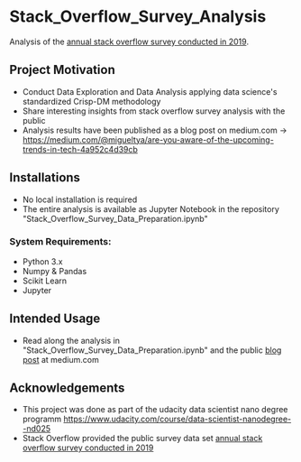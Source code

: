 # Stack_Overflow_Survey_Analysis
Analysis of the <a href="https://insights.stackoverflow.com/survey/2019">annual stack overflow survey conducted in 2019</a>. 

## Project Motivation

* Conduct Data Exploration and Data Analysis applying data science's standardized Crisp-DM methodology
* Share interesting insights from stack overflow survey analysis with the public
* Analysis results have been published as a blog post on medium.com -> https://medium.com/@migueltya/are-you-aware-of-the-upcoming-trends-in-tech-4a952c4d39cb

## Installations

* No local installation is required
* The entire analysis is available as Jupyter Notebook in the repository "Stack_Overflow_Survey_Data_Preparation.ipynb"

###  System Requirements: 
* Python 3.x
* Numpy & Pandas
* Scikit Learn
* Jupyter

## Intended Usage

* Read along the analysis in "Stack_Overflow_Survey_Data_Preparation.ipynb" and the public <a href="https://medium.com/@migueltya/are-you-aware-of-the-upcoming-trends-in-tech-4a952c4d39cb">blog post</a> at medium.com

## Acknowledgements

* This project was done as part of the udacity data scientist nano degree programm https://www.udacity.com/course/data-scientist-nanodegree--nd025
* Stack Overflow provided the public survey data set <a href="https://insights.stackoverflow.com/survey/2019">annual stack overflow survey conducted in 2019</a>
